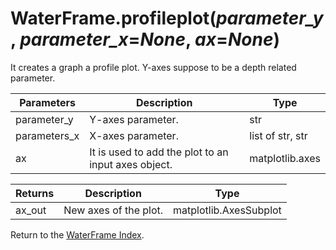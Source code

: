 # WaterFrame.profileplot(*parameter_y*, *parameter_x*=*None*, *ax*=*None*)

It creates a graph a profile plot. Y-axes suppose to be a depth related parameter.

Parameters | Description | Type
--- | --- | ---
parameter_y | Y-axes parameter. | str
parameters_x | X-axes parameter. | list of str, str
ax | It is used to add the plot to an input axes object. | matplotlib.axes

Returns | Description | Type
--- | --- | ---
ax_out | New axes of the plot. | matplotlib.AxesSubplot

Return to the [WaterFrame Index](index_waterframe.md).
